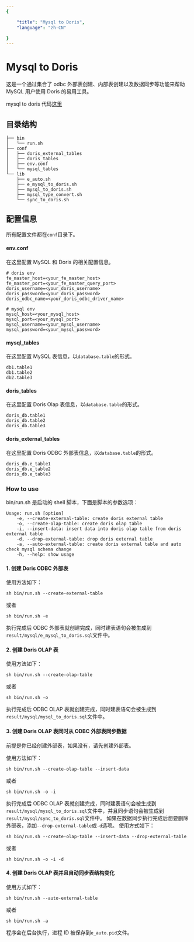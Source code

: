 ```yaml
---
{

    "title": "Mysql to Doris",
    "language": "zh-CN"

}
---
```


<!--
Licensed to the Apache Software Foundation (ASF) under one
or more contributor license agreements.  See the NOTICE file
distributed with this work for additional information
regarding copyright ownership.  The ASF licenses this file
to you under the Apache License, Version 2.0 (the
"License"); you may not use this file except in compliance
with the License.  You may obtain a copy of the License at

  http://www.apache.org/licenses/LICENSE-2.0

Unless required by applicable law or agreed to in writing, 
software distributed under the License is distributed on an
"AS IS" BASIS, WITHOUT WARRANTIES OR CONDITIONS OF ANY
KIND, either express or implied.  See the License for the
specific language governing permissions and limitations
under the License.
-->

# Mysql to Doris

这是一个通过集合了 odbc 外部表创建、内部表创建以及数据同步等功能来帮助 MySQL 用户使用 Doris 的易用工具。

mysql to doris 代码[这里](https://github.com/apache/doris/tree/master/extension/mysql_to_doris)

## 目录结构

```text
├── bin
│   └── run.sh
├── conf
│   ├── doris_external_tables
│   ├── doris_tables
│   ├── env.conf
│   └── mysql_tables
└── lib
    ├── e_auto.sh
    ├── e_mysql_to_doris.sh
    ├── mysql_to_doris.sh
    ├── mysql_type_convert.sh
    └── sync_to_doris.sh
```

## 配置信息

所有配置文件都在`conf`目录下。

#### env.conf
在这里配置 MySQL 和 Doris 的相关配置信息。
```text
# doris env
fe_master_host=<your_fe_master_host>
fe_master_port=<your_fe_master_query_port>
doris_username=<your_doris_username>
doris_password=<your_doris_password>
doris_odbc_name=<your_doris_odbc_driver_name>

# mysql env
mysql_host=<your_mysql_host>
mysql_port=<your_mysql_port>
mysql_username=<your_mysql_username>
mysql_password=<your_mysql_password>
```

#### mysql_tables
在这里配置 MySQL 表信息，以`database.table`的形式。
```text
db1.table1
db1.table2
db2.table3
```

#### doris_tables
在这里配置 Doris Olap 表信息，以`database.table`的形式。
```text
doris_db.table1
doris_db.table2
doris_db.table3
```

#### doris_external_tables
在这里配置 Doris ODBC 外部表信息，以`database.table`的形式。
```text
doris_db.e_table1
doris_db.e_table2
doris_db.e_table3
```

### How to use
bin/run.sh 是启动的 shell 脚本，下面是脚本的参数选项：
```shell
Usage: run.sh [option]
    -e, --create-external-table: create doris external table
    -o, --create-olap-table: create doris olap table
    -i, --insert-data: insert data into doris olap table from doris external table
    -d, --drop-external-table: drop doris external table
    -a, --auto-external-table: create doris external table and auto check mysql schema change
    -h, --help: show usage
```

#### 1. 创建 Doris ODBC 外部表
使用方法如下：
```shell
sh bin/run.sh --create-external-table
```
或者
```shell
sh bin/run.sh -e
```
执行完成后 ODBC 外部表就创建完成，同时建表语句会被生成到`result/mysql/e_mysql_to_doris.sql`文件中。

#### 2. 创建 Doris OLAP 表
使用方法如下：
```shell
sh bin/run.sh --create-olap-table
```
或者
```shell
sh bin/run.sh -o
```
执行完成后 ODBC OLAP 表就创建完成，同时建表语句会被生成到`result/mysql/mysql_to_doris.sql`文件中。

#### 3. 创建 Doris OLAP 表同时从 ODBC 外部表同步数据
前提是你已经创建外部表，如果没有，请先创建外部表。

使用方法如下：
```shell
sh bin/run.sh --create-olap-table --insert-data
```
或者
```shell
sh bin/run.sh -o -i
```
执行完成后 ODBC OLAP 表就创建完成，同时建表语句会被生成到`result/mysql/mysql_to_doris.sql`文件中，并且同步语句会被生成到`result/mysql/sync_to_doris.sql`文件中。
如果在数据同步执行完成后想要删除外部表，添加`--drop-external-table`或`-d`选项。
使用方式如下：
```shell
sh bin/run.sh --create-olap-table --insert-data --drop-external-table
```
或者
```shell
sh bin/run.sh -o -i -d
```

#### 4. 创建 Doris OLAP 表并且自动同步表结构变化
使用方式如下：
```shell
sh bin/run.sh --auto-external-table
```
或者
```shell
sh bin/run.sh -a
```

程序会在后台执行，进程 ID 被保存到`e_auto.pid`文件。 
